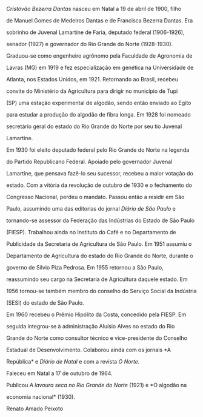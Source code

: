 

*Cristóvão Bezerra Dantas* nasceu em Natal a 19 de abril de 1900, filho

de Manuel Gomes de Medeiros Dantas e de Francisca Bezerra Dantas. Era

sobrinho de Juvenal Lamartine de Faria, deputado federal (1906-1926),

senador (1927) e governador do Rio Grande do Norte (1928-1930).



Graduou-se como engenheiro agrônomo pela Faculdade de Agronomia de

Lavras (MG) em 1919 e fez especialização em genética na Universidade de

Atlanta, nos Estados Unidos, em 1921. Retornando ao Brasil, recebeu

convite do Ministério da Agricultura para dirigir no município de Tupi

(SP) uma estação experimental de algodão, sendo então enviado ao Egito

para estudar a produção do algodão de fibra longa. Em 1928 foi nomeado

secretário geral do estado do Rio Grande do Norte por seu tio Juvenal

Lamartine.



Em 1930 foi eleito deputado federal pelo Rio Grande do Norte na legenda

do Partido Republicano Federal. Apoiado pelo governador Juvenal

Lamartine, que pensava fazê-lo seu sucessor, recebeu a maior votação do

estado. Com a vitória da revolução de outubro de 1930 e o fechamento do

Congresso Nacional, perdeu o mandato. Passou então a residir em São

Paulo, assumindo uma das editorias do jornal *Diário de São Paulo* e

tornando-se assessor da Federação das Indústrias do Estado de São Paulo

(FIESP). Trabalhou ainda no Instituto do Café e no Departamento de

Publicidade da Secretaria de Agricultura de São Paulo. Em 1951 assumiu o

Departamento de Agricultura do estado do Rio Grande do Norte, durante o

governo de Sílvio Piza Pedrosa. Em 1955 retornou a São Paulo,

reassumindo seu cargo na Secretaria de Agricultura daquele estado. Em

1956 tornou-se também membro do conselho do Serviço Social da Indústria

(SESI) do estado de São Paulo.



Em 1960 recebeu o Prêmio Hipólito da Costa, concedido pela FIESP. Em

seguida integrou-se à administração Aluísio Alves no estado do Rio

Grande do Norte como consultor técnico e vice-presidente do Conselho

Estadual de Desenvolvimento. Colaborou ainda com os jornais *A

República* e *Diário de Natal* e com a revista *O Norte.*



Faleceu em Natal a 17 de outubro de 1964.



Publicou *A lavoura seca no Rio Grande do Norte* (1921) e *O algodão na

economia nacional* (1930).



Renato Amado Peixoto



